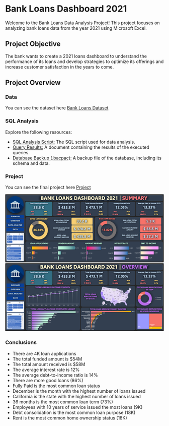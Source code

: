 # Bank Loans Dashboard 2021

Welcome to the Bank Loans Data Analysis Project! This project focuses on analyzing bank loans data from the year 2021 using Microsoft Excel.

## Project Objective

The bank wants to create a 2021 loans dashboard to understand the performance of its loans and develop strategies to optimize its offerings and increase customer satisfaction in the years to come.

## Project Overview

### Data

You can see the dataset here [Bank Loans Dataset](./dataset.csv)

### SQL Analysis

Explore the following resources:

- [SQL Analysis Script:](./analysis.sql) The SQL script used for data analysis.
- [Query Results:](./analysis.docx) A document containing the results of the executed queries.
- [Database Backup (.bacpac):](./bankLoans.bacpac) A backup file of the database, including its schema and data.

### Project

You can see the final project here [Project](./dashboard.xlsx)

![Dashboard](./1.png)
![Dashboard](./2.png)

### Conclusions

- There are 4K loan applications
- The total funded amount is $54M
- The total amount received is $58M
- The average interest rate is 12%
- The average debt-to-income ratio is 14%
- There are more good loans (86%)
- Fully Paid is the most common loan status
- December is the month with the highest number of loans issued
- California is the state with the highest number of loans issued
- 36 months is the most common loan term (73%)
- Employees with 10 years of service issued the most loans (9K)
- Debt consolidation is the most common loan purpose (18K)
- Rent is the most common home ownership status (18K)
